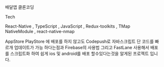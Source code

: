배달앱 클론코딩

Tech

React-Native , TypeScript , JavaScript , Redux-toolkits , TMap NativeModule , react-native-nmap


AppStore PlayStore 에 배포를 하지 않고도 Codepush로 자바스크립트 단 코드를 빠르개 업데이트가 가능 하다는점과
Firebase의 사용법 그리고
FastLane 사용해서 배포를 스크립트화 하여 쉽게 ios 및 android를 배포 할수있다는것을 알게된 프로젝트 입니다.
